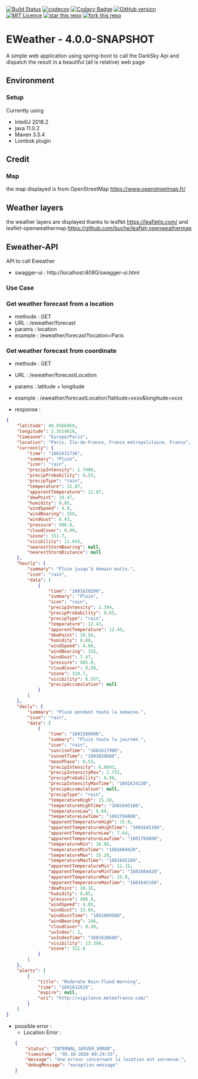[![Build Status](https://travis-ci.org/ErwanLT/Eweather.svg?branch=master)](https://travis-ci.org/ErwanLT/Eweather)
[![codecov](https://codecov.io/gh/ErwanLT/Eweather/branch/master/graph/badge.svg)](https://codecov.io/gh/ErwanLT/Eweather)
[![Codacy Badge](https://api.codacy.com/project/badge/Grade/d48ac109265f451681eb87863d75f0e3)](https://www.codacy.com/app/ErwanLT/Eweather?utm_source=github.com&amp;utm_medium=referral&amp;utm_content=ErwanLT/Eweather&amp;utm_campaign=Badge_Grade)
[![GitHub version](https://badge.fury.io/gh/ErwanLT%2FEweather.svg)](https://badge.fury.io/gh/ErwanLT%2FEweather)
[![MIT Licence](https://badges.frapsoft.com/os/mit/mit.svg?v=103)](https://opensource.org/licenses/mit-license.php)
[![star this repo](http://githubbadges.com/star.svg?user=ErwanLT&repo=Eweather&style=flat)](https://github.com/ErwanLT/Eweather)
[![fork this repo](http://githubbadges.com/fork.svg?user=ErwanLT&repo=Eweather&style=flat)](https://github.com/ErwanLT/Eweather/fork)
# EWeather - 4.0.0-SNAPSHOT
A simple web application using spring-boot to call the DarkSky Api and dispatch the result in a beautiful (all is relative) web page 

## Environment
### Setup
Currently using
* IntelliJ 2018.2
* java 11.0.2
* Maven 3.5.4
* Lombok plugin

## Credit
### Map
the map displayed is from OpenStreetMap https://www.openstreetmap.fr/

## Weather layers
the weather layers are displayed thanks to leaflet
https://leafletjs.com/
and leaflet-openweathermap
https://github.com/buche/leaflet-openweathermap

## Eweather-API
API to call Eweather

- swagger-ui : http://localhost:8080/swagger-ui.html

### Use Case
### Get weather forecast from a location

- methode : GET
- URL : /eweather/forecast
- params : location
- example : /eweather/forecast?location=Paris

### Get weather forecast from coordinate
- methode : GET
- URL : /eweather/forecastLocation
- params : latitude + longitude
- example : /eweather/forecastLocation?latitude=xxxx&longitude=xxxx

- response :
```json
{
    "latitude": 48.8566969,
    "longitude": 2.3514616,
    "timezone": "Europe/Paris",
    "location": "Paris, Île-de-France, France métropolitaine, France",
    "currently": {
        "time": "1601631736",
        "summary": "Pluie",
        "icon": "rain",
        "precipIntensity": 1.7406,
        "precipProbability": 0.53,
        "precipType": "rain",
        "temperature": 12.87,
        "apparentTemperature": 12.87,
        "dewPoint": 10.47,
        "humidity": 0.85,
        "windSpeed": 4.0,
        "windBearing": 158,
        "windGust": 6.43,
        "pressure": 986.0,
        "cloudCover": 0.99,
        "ozone": 311.7,
        "visibility": 11.643,
        "nearestStormBearing": null,
        "nearestStormDistance": null
    },
    "hourly": {
        "summary": "Pluie jusqu’à demain matin.",
        "icon": "rain",
        "data": [
            {
                "time": "1601629200",
                "summary": "Pluie",
                "icon": "rain",
                "precipIntensity": 2.394,
                "precipProbability": 0.65,
                "precipType": "rain",
                "temperature": 12.43,
                "apparentTemperature": 12.43,
                "dewPoint": 10.56,
                "humidity": 0.88,
                "windSpeed": 4.66,
                "windBearing": 155,
                "windGust": 7.47,
                "pressure": 985.8,
                "cloudCover": 0.99,
                "ozone": 310.7,
                "visibility": 8.557,
                "precipAccumulation": null
            }
        ]
    },
    "daily": {
        "summary": "Pluie pendant toute la semaine.",
        "icon": "rain",
        "data": [
            {
                "time": "1601589600",
                "summary": "Pluie toute la journée.",
                "icon": "rain",
                "sunriseTime": "1601617980",
                "sunsetTime": "1601659680",
                "moonPhase": 0.53,
                "precipIntensity": 0.8043,
                "precipIntensityMax": 2.731,
                "precipProbability": 0.98,
                "precipIntensityMaxTime": "1601624220",
                "precipAccumulation": null,
                "precipType": "rain",
                "temperatureHigh": 15.28,
                "temperatureHighTime": "1601645160",
                "temperatureLow": 8.69,
                "temperatureLowTime": "1601704800",
                "apparentTemperatureHigh": 15.0,
                "apparentTemperatureHighTime": "1601645160",
                "apparentTemperatureLow": 7.64,
                "apparentTemperatureLowTime": "1601704800",
                "temperatureMin": 10.88,
                "temperatureMinTime": "1601604420",
                "temperatureMax": 15.28,
                "temperatureMaxTime": "1601645160",
                "apparentTemperatureMin": 11.15,
                "apparentTemperatureMinTime": "1601604420",
                "apparentTemperatureMax": 15.0,
                "apparentTemperatureMaxTime": "1601645160",
                "dewPoint": 10.16,
                "humidity": 0.85,
                "pressure": 988.8,
                "windSpeed": 4.02,
                "windGust": 15.04,
                "windGustTime": "1601609580",
                "windBearing": 146,
                "cloudCover": 0.99,
                "uvIndex": 2,
                "uvIndexTime": "1601638680",
                "visibility": 13.398,
                "ozone": 311.8
            }
        ]
    },
    "alerts": [
        {
            "title": "Moderate Rain-flood Warning",
            "time": "1601611620",
            "expire": null,
            "uri": "http://vigilance.meteofrance.com/"
        }
    ]
}
```
- possible error :
  * Location Error :
  ```json
  {
      "status": "INTERNAL_SERVER_ERROR",
      "timestamp": "05-10-2020 09:29:33",
      "message": "Une erreur concernant la location est survenue.",
      "debugMessage": "exception message"
  }
  ```
